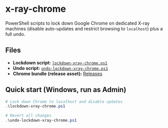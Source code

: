# x-ray-chrome

PowerShell scripts to lock down Google Chrome on dedicated X-ray machines (disable auto-updates and restrict browsing to `localhost`) plus a full undo.

## Files

* **Lockdown script:** [`lockdown-xray-chrome.ps1`](https://github.com/stephenvsawyer/x-ray-chrome/blob/main/lockdown-xray-chrome.ps1)
* **Undo script:** [`undo-lockdown-xray-chrome.ps1`](https://github.com/stephenvsawyer/x-ray-chrome/blob/main/undo-lockdown-xray-chrome.ps1)
* **Chrome bundle (release asset):** [Releases](https://github.com/stephenvsawyer/x-ray-chrome/releases)

## Quick start (Windows, run as Admin)

```powershell
# Lock down Chrome to localhost and disable updates
.\lockdown-xray-chrome.ps1

# Revert all changes
.\undo-lockdown-xray-chrome.ps1
```
